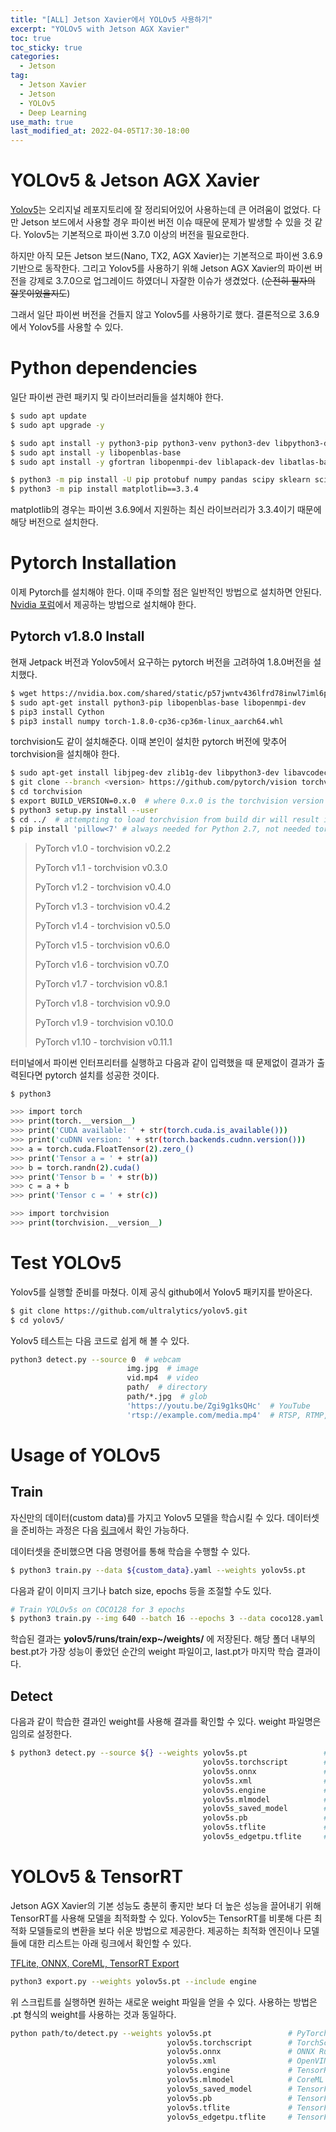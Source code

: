 ```yaml
---
title: "[ALL] Jetson Xavier에서 YOLOv5 사용하기"
excerpt: "YOLOv5 with Jetson AGX Xavier"
toc: true
toc_sticky: true
categories:
  - Jetson
tag:
  - Jetson Xavier
  - Jetson
  - YOLOv5
  - Deep Learning
use_math: true
last_modified_at: 2022-04-05T17:30-18:00
---
```


# YOLOv5 & Jetson AGX Xavier
[Yolov5](https://github.com/ultralytics/yolov5)는 오리지널 레포지토리에 잘 정리되어있어 사용하는데 큰 어려움이 없었다. 다만 Jetson 보드에서 사용할 경우 파이썬 버전 이슈 때문에 문제가 발생할 수 있을 것 같다. Yolov5는 기본적으로 파이썬 3.7.0 이상의 버전을 필요로한다.

하지만 아직 모든 Jetson 보드(Nano, TX2, AGX Xavier)는 기본적으로 파이썬 3.6.9 기반으로 동작한다. 그리고 Yolov5를 사용하기 위해 Jetson AGX Xavier의 파이썬 버전을 강제로 3.7.0으로 업그레이드 하였더니 자잘한 이슈가 생겼었다. (~~순전히 필자의 잘못이었을지도~~)

그래서 일단 파이썬 버전을 건들지 않고 Yolov5를 사용하기로 했다. 결론적으로 3.6.9에서 Yolov5를 사용할 수 있다.

# Python dependencies
일단 파이썬 관련 패키지 및 라이브러리들을 설치해야 한다.

```bash
$ sudo apt update
$ sudo apt upgrade -y
```

```bash
$ sudo apt install -y python3-pip python3-venv python3-dev libpython3-dev
$ sudo apt install -y libopenblas-base
$ sudo apt install -y gfortran libopenmpi-dev liblapack-dev libatlas-base-dev
```

```bash
$ python3 -m pip install -U pip protobuf numpy pandas scipy sklearn scikit-image
$ python3 -m pip install matplotlib==3.3.4
```

matplotlib의 경우는 파이썬 3.6.9에서 지원하는 최신 라이브러리가 3.3.4이기 때문에 해당 버전으로 설치한다.

# Pytorch Installation
이제 Pytorch를 설치해야 한다. 이때 주의할 점은 일반적인 방법으로 설치하면 안된다. [Nvidia 포럼](https://forums.developer.nvidia.com/t/pytorch-for-jetson-version-1-10-now-available/72048)에서 제공하는 방법으로 설치해야 한다.

## Pytorch v1.8.0 Install
현재 Jetpack 버전과 Yolov5에서 요구하는 pytorch 버전을 고려하여 1.8.0버전을 설치했다.
```bash
$ wget https://nvidia.box.com/shared/static/p57jwntv436lfrd78inwl7iml6p13fzh.whl -O torch-1.8.0-cp36-cp36m-linux_aarch64.whl
$ sudo apt-get install python3-pip libopenblas-base libopenmpi-dev 
$ pip3 install Cython
$ pip3 install numpy torch-1.8.0-cp36-cp36m-linux_aarch64.whl
```

torchvision도 같이 설치해준다. 이때 본인이 설치한 pytorch 버전에 맞추어 torchvision을 설치해야 한다.
```bash
$ sudo apt-get install libjpeg-dev zlib1g-dev libpython3-dev libavcodec-dev libavformat-dev libswscale-dev
$ git clone --branch <version> https://github.com/pytorch/vision torchvision   # see below for version of torchvision to download
$ cd torchvision
$ export BUILD_VERSION=0.x.0  # where 0.x.0 is the torchvision version  
$ python3 setup.py install --user
$ cd ../  # attempting to load torchvision from build dir will result in import error
$ pip install 'pillow<7' # always needed for Python 2.7, not needed torchvision v0.5.0+ with Python 3.6
```

> PyTorch v1.0 - torchvision v0.2.2
>
> PyTorch v1.1 - torchvision v0.3.0
>
> PyTorch v1.2 - torchvision v0.4.0
>
> PyTorch v1.3 - torchvision v0.4.2
>
> PyTorch v1.4 - torchvision v0.5.0
>
> PyTorch v1.5 - torchvision v0.6.0
>
> PyTorch v1.6 - torchvision v0.7.0
>
> PyTorch v1.7 - torchvision v0.8.1
>
> PyTorch v1.8 - torchvision v0.9.0
>
> PyTorch v1.9 - torchvision v0.10.0
>
> PyTorch v1.10 - torchvision v0.11.1

터미널에서 파이썬 인터프리터를 실행하고 다음과 같이 입력했을 때 문제없이 결과가 출력된다면 pytorch 설치를 성공한 것이다.

```bash
$ python3

>>> import torch
>>> print(torch.__version__)
>>> print('CUDA available: ' + str(torch.cuda.is_available()))
>>> print('cuDNN version: ' + str(torch.backends.cudnn.version()))
>>> a = torch.cuda.FloatTensor(2).zero_()
>>> print('Tensor a = ' + str(a))
>>> b = torch.randn(2).cuda()
>>> print('Tensor b = ' + str(b))
>>> c = a + b
>>> print('Tensor c = ' + str(c))

>>> import torchvision
>>> print(torchvision.__version__)
```

# Test YOLOv5
Yolov5를 실행할 준비를 마쳤다. 이제 공식 github에서 Yolov5 패키지를 받아온다.

```bash
$ git clone https://github.com/ultralytics/yolov5.git
$ cd yolov5/
```

Yolov5 테스트는 다음 코드로 쉽게 해 볼 수 있다.
```bash
python3 detect.py --source 0  # webcam
                          img.jpg  # image
                          vid.mp4  # video
                          path/  # directory
                          path/*.jpg  # glob
                          'https://youtu.be/Zgi9g1ksQHc'  # YouTube
                          'rtsp://example.com/media.mp4'  # RTSP, RTMP, HTTP stream
```

# Usage of YOLOv5
## Train
자신만의 데이터(custom data)를 가지고 Yolov5 모델을 학습시킬 수 있다. 데이터셋을 준비하는 과정은 다음 [링크](https://github.com/ultralytics/yolov5/wiki/Train-Custom-Data)에서 확인 가능하다.

데이터셋을 준비했으면 다음 명령어를 통해 학습을 수행할 수 있다.
```bash
$ python3 train.py --data ${custom_data}.yaml --weights yolov5s.pt
```

다음과 같이 이미지 크기나 batch size, epochs 등을 조절할 수도 있다.
```bash
# Train YOLOv5s on COCO128 for 3 epochs
$ python3 train.py --img 640 --batch 16 --epochs 3 --data coco128.yaml --weights yolov5s.pt
```

학습된 결과는 **yolov5/runs/train/exp~/weights/** 에 저장된다. 해당 폴더 내부의 best.pt가 가장 성능이 좋았던 순간의 weight 파일이고, last.pt가 마지막 학습 결과이다.

## Detect
다음과 같이 학습한 결과인 weight를 사용해 결과를 확인할 수 있다. weight 파일명은 임의로 설정한다.
```bash
$ python3 detect.py --source ${} --weights yolov5s.pt                 # PyTorch
                                           yolov5s.torchscript        # TorchScript
                                           yolov5s.onnx               # ONNX Runtime or OpenCV DNN with --dnn
                                           yolov5s.xml                # OpenVINO
                                           yolov5s.engine             # TensorRT
                                           yolov5s.mlmodel            # CoreML (MacOS-only)
                                           yolov5s_saved_model        # TensorFlow SavedModel
                                           yolov5s.pb                 # TensorFlow GraphDef
                                           yolov5s.tflite             # TensorFlow Lite
                                           yolov5s_edgetpu.tflite     # TensorFlow Edge TPU
```

# YOLOv5 & TensorRT
Jetson AGX Xavier의 기본 성능도 충분히 좋지만 보다 더 높은 성능을 끌어내기 위해 TensorRT를 사용해 모델을 최적화할 수 있다. Yolov5는 TensorRT를 비롯해 다른 최적화 모델들로의 변환을 보다 쉬운 방법으로 제공한다. 제공하는 최적화 엔진이나 모델들에 대한 리스트는 아래 링크에서 확인할 수 있다.

[TFLite, ONNX, CoreML, TensorRT Export](https://github.com/ultralytics/yolov5/issues/251)

```bash
python3 export.py --weights yolov5s.pt --include engine
```

위 스크립트를 실행하면 원하는 새로운 weight 파일을 얻을 수 있다. 사용하는 방법은 .pt 형식의 weight를 사용하는 것과 동일하다.
```bash
python path/to/detect.py --weights yolov5s.pt                 # PyTorch
                                   yolov5s.torchscript        # TorchScript
                                   yolov5s.onnx               # ONNX Runtime or OpenCV DNN with --dnn
                                   yolov5s.xml                # OpenVINO
                                   yolov5s.engine             # TensorRT
                                   yolov5s.mlmodel            # CoreML (MacOS only)
                                   yolov5s_saved_model        # TensorFlow SavedModel
                                   yolov5s.pb                 # TensorFlow GraphDef
                                   yolov5s.tflite             # TensorFlow Lite
                                   yolov5s_edgetpu.tflite     # TensorFlow Edge TPU
```
